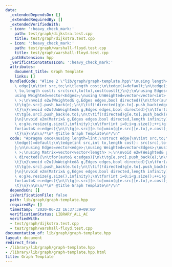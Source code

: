```yaml
---
data:
  _extendedDependsOn: []
  _extendedRequiredBy: []
  _extendedVerifiedWith:
  - icon: ':heavy_check_mark:'
    path: test/graph/dijkstra.test.cpp
    title: test/graph/dijkstra.test.cpp
  - icon: ':heavy_check_mark:'
    path: test/graph/warshall-floyd.test.cpp
    title: test/graph/warshall-floyd.test.cpp
  _pathExtension: hpp
  _verificationStatusIcon: ':heavy_check_mark:'
  attributes:
    document_title: Graph Template
    links: []
  bundledCode: "#line 2 \"lib/graph/graph-template.hpp\"\nusing length=lint;\nstruct\
    \ edge{\n\tint src,to;\n\tlength cost;\n\tedge()=default;\n\tedge(int src,int\
    \ to,length cost): src(src),to(to),cost(cost){}\n};\n\nusing Edges=vector<edge>;\n\
    using Weighted=vector<Edges>;\nusing UnWeighted=vector<vector<int> >;\nusing Matrix=vector<vector<length>\
    \ >;\n\nvoid e2w(Weighted& g,Edges edges,bool directed){\n\tfor(auto& e:edges){\n\
    \t\tg[e.src].push_back(e);\n\t\tif(!directed)g[e.to].push_back(edge(e.to,e.src,e.cost));\n\
    \t}\n}\nvoid e2u(UnWeighted& g,Edges edges,bool directed){\n\tfor(auto& e:edges){\n\
    \t\tg[e.src].push_back(e.to);\n\t\tif(!directed)g[e.to].push_back(e.src);\n\t\
    }\n}\nvoid e2m(Matrix& g,Edges edges,bool directed,length infinity){\n\tfor(auto&\
    \ e:g)e.resize(g.size(),infinity);\n\tfor(int i=0;i<g.size();++i)g[i][i]=0;\n\t\
    for(auto& e:edges){\n\t\tg[e.src][e.to]=min(g[e.src][e.to],e.cost);\n\t\tif(!directed)g[e.to][e.src]=min(g[e.to][e.src],e.cost);\n\
    \t}\n}\n\n\n/*\n* @title Graph Template\n*/\n"
  code: "#pragma once\nusing length=lint;\nstruct edge{\n\tint src,to;\n\tlength cost;\n\
    \tedge()=default;\n\tedge(int src,int to,length cost): src(src),to(to),cost(cost){}\n\
    };\n\nusing Edges=vector<edge>;\nusing Weighted=vector<Edges>;\nusing UnWeighted=vector<vector<int>\
    \ >;\nusing Matrix=vector<vector<length> >;\n\nvoid e2w(Weighted& g,Edges edges,bool\
    \ directed){\n\tfor(auto& e:edges){\n\t\tg[e.src].push_back(e);\n\t\tif(!directed)g[e.to].push_back(edge(e.to,e.src,e.cost));\n\
    \t}\n}\nvoid e2u(UnWeighted& g,Edges edges,bool directed){\n\tfor(auto& e:edges){\n\
    \t\tg[e.src].push_back(e.to);\n\t\tif(!directed)g[e.to].push_back(e.src);\n\t\
    }\n}\nvoid e2m(Matrix& g,Edges edges,bool directed,length infinity){\n\tfor(auto&\
    \ e:g)e.resize(g.size(),infinity);\n\tfor(int i=0;i<g.size();++i)g[i][i]=0;\n\t\
    for(auto& e:edges){\n\t\tg[e.src][e.to]=min(g[e.src][e.to],e.cost);\n\t\tif(!directed)g[e.to][e.src]=min(g[e.to][e.src],e.cost);\n\
    \t}\n}\n\n\n/*\n* @title Graph Template\n*/\n"
  dependsOn: []
  isVerificationFile: false
  path: lib/graph/graph-template.hpp
  requiredBy: []
  timestamp: '2020-06-22 16:37:39+09:00'
  verificationStatus: LIBRARY_ALL_AC
  verifiedWith:
  - test/graph/dijkstra.test.cpp
  - test/graph/warshall-floyd.test.cpp
documentation_of: lib/graph/graph-template.hpp
layout: document
redirect_from:
- /library/lib/graph/graph-template.hpp
- /library/lib/graph/graph-template.hpp.html
title: Graph Template
---
```

